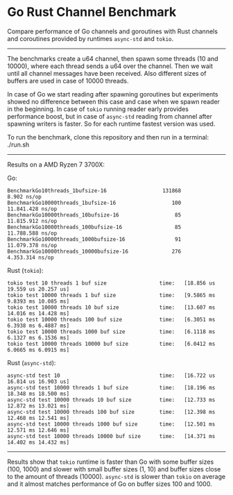 # Go Rust Channel Benchmark

Compare performance of Go channels and goroutines with Rust channels and coroutines provided by runtimes `async-std` and `tokio`.

----------------
The benchmarks create a u64 channel, then spawn some threads (10 and 10000),
where each thread sends a u64 over the channel. Then we wait until all channel
messages have been received. Also different sizes of buffers are used in case 
of 10000 threads.

In case of Go we start reading after spawning goroutines but experiments showed
no difference between this case and case when we spawn reader in the beginning.
In case of `tokio` running reader early provides performance boost, but in case 
of `async-std` reading from channel after spawning writers is faster. So for 
each runtime fastest version was used.

To run the benchmark, clone this repository and then run in a terminal: ./run.sh

----------------
Results on a AMD Ryzen 7 3700X:

Go:  
```
BenchmarkGo10threads_1bufsize-16                  131868               8.902 ns/op                                        
BenchmarkGo10000threads_1bufsize-16                  100          11.841.428 ns/op                                        
BenchmarkGo10000threads_10bufsize-16                  85          11.815.912 ns/op                                        
BenchmarkGo10000threads_100bufsize-16                 85          11.788.588 ns/op                                        
BenchmarkGo10000threads_1000bufsize-16                91          11.079.378 ns/op                                        
BenchmarkGo10000threads_10000bufsize-16              276           4.353.314 ns/op
```

Rust (`tokio`): 
```
tokio test 10 threads 1 buf size                 time:   [18.856 us 19.559 us 20.257 us]  
tokio test 10000 threads 1 buf size              time:   [9.5865 ms 9.8393 ms 10.085 ms]  
tokio test 10000 threads 10 buf size             time:   [13.607 ms 14.016 ms 14.428 ms]  
tokio test 10000 threads 100 buf size            time:   [6.3051 ms 6.3938 ms 6.4887 ms]  
tokio test 10000 threads 1000 buf size           time:   [6.1118 ms 6.1327 ms 6.1536 ms]  
tokio test 10000 threads 10000 buf size          time:   [6.0412 ms 6.0665 ms 6.0915 ms]  
```
Rust (`async-std`): 
```
async-std test 10                                time:   [16.722 us 16.814 us 16.903 us]  
async-std test 10000 threads 1 buf size          time:   [18.196 ms 18.348 ms 18.500 ms]  
async-std test 10000 threads 10 buf size         time:   [12.733 ms 12.872 ms 13.021 ms]  
async-std test 10000 threads 100 buf size        time:   [12.398 ms 12.468 ms 12.541 ms]  
async-std test 10000 threads 1000 buf size       time:   [12.501 ms 12.571 ms 12.646 ms]  
async-std test 10000 threads 10000 buf size      time:   [14.371 ms 14.402 ms 14.432 ms]  
```
----------------

Results show that `tokio` runtime is faster than Go with some buffer sizes 
(100, 1000) and slower with small buffer sizes (1, 10) and buffer sizes close 
to the amount of threads (10000). `async-std` is slower than `tokio` on average and it almost matches performance of Go on buffer sizes 100 and 1000.